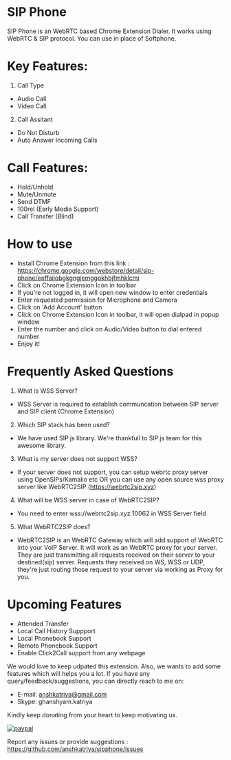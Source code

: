 # SIP Phone
SIP Phone is an WebRTC based Chrome Extension Dialer. It works using WebRTC & SIP protocol. You can use in place of Softphone.

# Key Features:
1) Call Type
- Audio Call
- Video Call
2) Call Assitant
- Do Not Disturb
- Auto Answer Incoming Calls

# Call Features:
- Hold/Unhold
- Mute/Unmute
- Send DTMF
- 100rel (Early Media Support)
- Call Transfer (Blind)

# How to use
- Install Chrome Extension from this link : https://chrome.google.com/webstore/detail/sip-phone/eeffaijobgkgngjemggokhbjfmhklcmi
- Click on Chrome Extension Icon in toolbar
- If you're not logged in, it will open new window to enter credentials
- Enter requested permission for Microphone and Camera
- Click on 'Add Account' button
- Click on Chrome Extension Icon in toolbar, it will open dialpad in popup window
- Enter the number and click on Audio/Video button to dial entered number
- Enjoy it!

# Frequently Asked Questions
1) What is WSS Server?
- WSS Server is required to establish communcation between SIP server and SIP client (Chrome Extension)
2) Which SIP stack has been used?
- We have used SIP.js library. We're thankfull to SIP.js team for this awesome library.
3) What is my server does not support WSS?
- If your server does not support, you can setup webrtc proxy server using OpenSIPs/Kamalio etc OR you can use any open source wss proxy server like WebRTC2SIP (https://webrtc2sip.xyz)
4) What will be WSS server in case of WebRTC2SIP?
- You need to enter wss://webrtc2sip.xyz:10062 in WSS Server field
5) What WebRTC2SIP does?
- WebRTC2SIP is an WebRTC Gateway which will add support of WebRTC into your VoIP Server. It will work as an WebRTC proxy for your server. They are just transmitting all requests received on their server to your destined(sip) server. Requests they received on WS, WSS or UDP, they're just routing those request to your server via working as Proxy for you.

# Upcoming Features
- Attended Transfer
- Local Call History Suppport
- Local Phonebook Support
- Remote Phonebook Support
- Enable Click2Call support from any webpage

We would love to keep udpated this extension. Also, we wants to add some features which will helps you a lot. If you have any query/feedback/suggestions, you can directly reach to me on:
- E-mail: anshkatriya@gmail.com
- Skype: ghanshyam.katriya

Kindly keep donating from your heart to keep motivating us.

[![paypal](https://www.paypalobjects.com/en_US/i/btn/btn_donateCC_LG.gif)](https://www.paypal.com/paypalme/anshkatriya)


Report any issues or provide suggestions : https://github.com/anshkatriya/sipphone/issues
